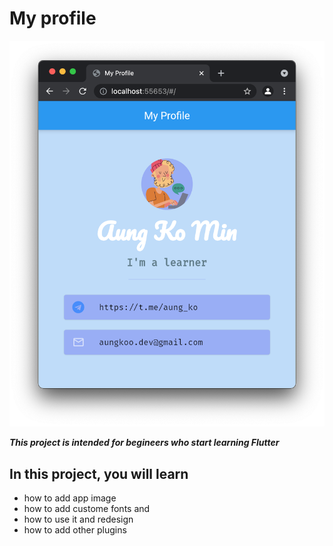 # My profile
![portfolio](ss.png)

***This project is intended for begineers who start learning Flutter***

## In this project, you will learn
- how to add app image
- how to add custome fonts and
- how to use it and redesign
- how to add other plugins


